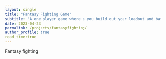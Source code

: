 ```yaml
---
layout: single
title: "Fantasy Fighting Game"
subtitle: "A one player game where a you build out your loadout and battle a beast"
date: 2023-04-23
permalink: /projects/fantasyfighting/
author_profile: true
read_time:true
---
```


Fantasy fighting

